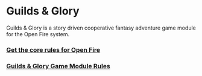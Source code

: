 Guilds & Glory
==============

Guilds & Glory is a story driven cooperative fantasy adventure game module for the Open Fire system.

### [Get the core rules for Open Fire](https://github.com/open-source-tabletop/openfire/)

### [Guilds & Glory Game Module Rules](https://github.com/open-source-tabletop/openfire-gm-guilds-and-glory)